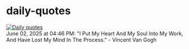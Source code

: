 # daily-quotes
[![Daily quotes](https://github.com/ceepu8/daily-quotes/actions/workflows/daily-quote.yml/badge.svg)](https://github.com/ceepu8/daily-quotes/actions/workflows/daily-quote.yml)<br/>
June 02, 2025 at 04:46 PM: "I Put My Heart And My Soul Into My Work, And Have Lost My Mind In The Process." - Vincent Van Gogh

